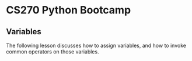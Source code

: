 # CS270 Python Bootcamp

## Variables

The following lesson discusses how to assign variables, and how to invoke common operators on those variables.